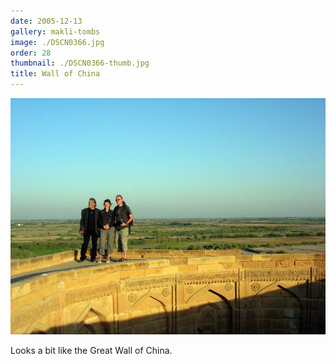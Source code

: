 ```yaml
---
date: 2005-12-13
gallery: makli-tombs
image: ./DSCN0366.jpg
order: 28
thumbnail: ./DSCN0366-thumb.jpg
title: Wall of China
---
```


![Wall of China](./DSCN0366.jpg)

Looks a bit like the Great Wall of China.